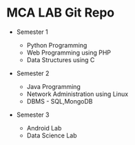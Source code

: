 # MCA LAB Git Repo

* Semester 1
  * Python Programming
  * Web Programming using PHP
  * Data Structures using C
  
* Semester 2
  * Java Programming
  * Network Administration using Linux
  * DBMS - SQL,MongoDB

* Semester 3
  * Android Lab
  * Data Science Lab
